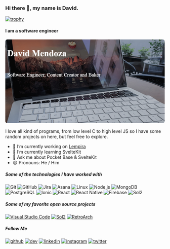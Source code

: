 ### Hi there 👋, my name is David.
[![trophy](https://github-profile-trophy.vercel.app/?username=mendoza)](https://github.com/ryo-ma/github-profile-trophy)

#### I am a software engineer
![Cover](https://github.com/Dmendoza99/dmendoza99/blob/master/CoverImage.png?raw=true)

I love all kind of programs, from low level C to high level JS so I have some random projects on here, but feel free to explore.

- 🔭 I’m currently working on [Lempira](https://github.com/mendoza/lempira-web-app)
- 🌱 I’m currently learning SvelteKit
- 💬 Ask me about Pocket Base & SvelteKit
- 😄 Pronouns: He / Him 

##### Some of the technologies I have worked with

![Git](https://img.shields.io/badge/-Git-222222?style=flat&logo=git&logoColor=F05032)
![GitHub](https://img.shields.io/badge/-GitHub-222222?style=flat&logo=github&logoColor=FFFFFF)
![Jira](https://img.shields.io/badge/-Jira-222222?style=flat&logo=jira-software&logoColor=white&logoColor=0052CC)
![Asana](https://img.shields.io/badge/-Asana-222222?style=flat&logo=asana&logoColor=white&logoColor=0052CC)
![Linux](https://img.shields.io/badge/-Linux-222222?style=flat&logo=linux&logoColor=FCC624)
![Node.js](https://img.shields.io/badge/-Node.js-222222?style=flat&logo=node.js&logoColor=339933)
![MongoDB](https://img.shields.io/badge/-MongoDB-222222?style=flat&logo=mongodb)
![PostgreSQL](https://img.shields.io/badge/-PostgreSQL-222222?style=flat&logo=PostgreSQL)
![Ionic](https://img.shields.io/badge/-Ionic-222222?style=flat&logo=ionic)
![React](https://img.shields.io/badge/-React-222222?style=flat&logo=React&logoColor=61DAFB)
![React Native](https://img.shields.io/badge/-React%20Native-222222?style=flat&logo=React&logoColor=61DAFB)
![Firebase](https://img.shields.io/badge/-Firebase-000000?style=flat&logo=firebase)
![Sol2](https://img.shields.io/badge/-Sol2-000000?style=flat&logo=lua&logoColor=000080)


##### Some of my favorite open source projects

[![Visual Studio Code](https://img.shields.io/badge/-VSCode-444444?style=flat&logo=visual-studio-code&logoColor=007ACC)](https://github.com/microsoft/vscode)
[![Sol2](https://img.shields.io/badge/-Sol2-444444?style=flat&logo=lua&logoColor=000080)](https://github.com/ThePhD/sol2)
[![RetroArch](https://img.shields.io/badge/-RetroArch-444444?style=flat&logo=c%2B%2B)](https://github.com/libretro/RetroArch)


##### Follow Me

[<img src='https://cdn.jsdelivr.net/npm/simple-icons@3.0.1/icons/github.svg' alt='github' height='40'>](https://github.com/mendoza)  [<img src='https://cdn.jsdelivr.net/npm/simple-icons@3.0.1/icons/dev-dot-to.svg' alt='dev' height='40'>](https://dev.to/mendoza)  [<img src='https://cdn.jsdelivr.net/npm/simple-icons@3.0.1/icons/linkedin.svg' alt='linkedin' height='40'>](https://www.linkedin.com/in/david-mendoza-953039168)  [<img src='https://cdn.jsdelivr.net/npm/simple-icons@3.0.1/icons/instagram.svg' alt='instagram' height='40'>](https://www.instagram.com/d.mendoza99)  [<img src='https://cdn.jsdelivr.net/npm/simple-icons@3.0.1/icons/twitter.svg' alt='twitter' height='40'>](https://twitter.com/littlecheese19)  

